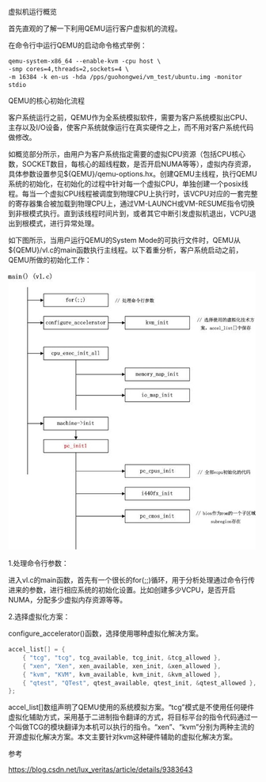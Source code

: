
<!-- @import "[TOC]" {cmd="toc" depthFrom=1 depthTo=6 orderedList=false} -->

<!-- code_chunk_output -->



<!-- /code_chunk_output -->

虚拟机运行概览

首先直观的了解一下利用QEMU运行客户虚拟机的流程。

在命令行中运行QEMU的启动命令格式举例：

```
qemu-system-x86_64 --enable-kvm -cpu host \ 
-smp cores=4,threads=2,sockets=4 \
-m 16384 -k en-us -hda /pps/guohongwei/vm_test/ubuntu.img -monitor stdio
```

QEMU的核心初始化流程

客户系统运行之前，QEMU作为全系统模拟软件，需要为客户系统模拟出CPU、主存以及I/O设备，使客户系统就像运行在真实硬件之上，而不用对客户系统代码做修改。

如概览部分所示，由用户为客户系统指定需要的虚拟CPU资源（包括CPU核心数，SOCKET数目，每核心的超线程数，是否开启NUMA等等），虚拟内存资源，具体参数设置参见${QEMU}/qemu-options.hx。创建QEMU主线程，执行QEMU系统的初始化，在初始化的过程中针对每一个虚拟CPU，单独创建一个posix线程。每当一个虚拟CPU线程被调度到物理CPU上执行时，该VCPU对应的一套完整的寄存器集合被加载到物理CPU上，通过VM-LAUNCH或VM-RESUME指令切换到非根模式执行。直到该线程时间片到，或者其它中断引发虚拟机退出，VCPU退出到根模式，进行异常处理。

如下图所示，当用户运行QEMU的System Mode的可执行文件时，QEMU从\${QEMU}/vl.c的main函数执行主线程。以下着重分析，客户系统启动之前，QEMU所做的初始化工作：

![](./images/2019-06-02-13-19-10.png)

1.处理命令行参数：

进入vl.c的main函数，首先有一个很长的for(;;)循环，用于分析处理通过命令行传进来的参数，进行相应系统的初始化设置。比如创建多少VCPU，是否开启NUMA，分配多少虚拟内存资源等等。

2.选择虚拟化方案：

configure\_accelerator()函数，选择使用哪种虚拟化解决方案。

```c
accel_list[] = {
    { "tcg", "tcg", tcg_available, tcg_init, &tcg_allowed },
    { "xen", "Xen", xen_available, xen_init, &xen_allowed },
    { "kvm", "KVM", kvm_available, kvm_init, &kvm_allowed },
    { "qtest", "QTest", qtest_available, qtest_init, &qtest_allowed },
};
```

accel_list[]数组声明了QEMU使用的系统模拟方案。“tcg”模式是不使用任何硬件虚拟化辅助方式，采用基于二进制指令翻译的方式，将目标平台的指令代码通过一个叫做TCG的模块翻译为本机可以执行的指令。“xen”、“kvm”分别为两种主流的开源虚拟化解决方案。本文主要针对kvm这种硬件辅助的虚拟化解决方案。


参考

https://blog.csdn.net/lux_veritas/article/details/9383643